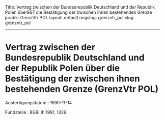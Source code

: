 Title: Vertrag zwischen der Bundesrepublik Deutschland und der Republik Polen über967
  die Bestätigung der zwischen ihnen bestehenden Grenze
jurabk: GrenzVtr POL
layout: default
origslug: grenzvtr_pol
slug: grenzvtr_pol

---

# Vertrag zwischen der Bundesrepublik Deutschland und der Republik Polen über die Bestätigung der zwischen ihnen bestehenden Grenze (GrenzVtr POL)

Ausfertigungsdatum
:   1990-11-14

Fundstelle
:   BGBl II: 1991, 1329

